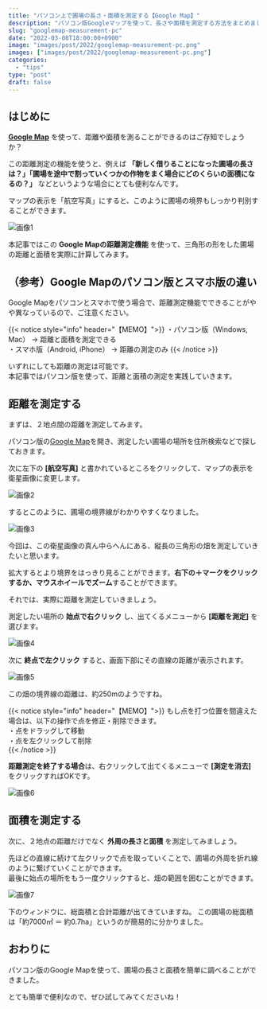```yaml
---
title: "パソコン上で圃場の長さ・面積を測定する【Google Map】"
description: "パソコン版Googleマップを使って、長さや面積を測定する方法をまとめました。"
slug: "googlemap-measurement-pc"
date: "2022-03-08T18:00:00+0900"
image: "images/post/2022/googlemap-measurement-pc.png"
images: ["images/post/2022/googlemap-measurement-pc.png"]
categories: 
  - "tips"
type: "post"
draft: false
---
```


## はじめに

**[Google Map](https://www.google.co.jp/maps?hl=ja)** を使って、距離や面積を測ることができるのはご存知でしょうか？

この距離測定の機能を使うと、例えば **「新しく借りることになった圃場の長さは？」「圃場を途中で割っていくつかの作物をまく場合にどのくらいの面積になるの？」** などというような場合にとても便利なんです。

マップの表示を「航空写真」にすると、このように圃場の境界もしっかり判別することができます。


![画像1](./01.png)



本記事ではこの **Google Mapの距離測定機能** を使って、三角形の形をした圃場の距離と面積を実際に計算してみます。



## （参考）Google Mapのパソコン版とスマホ版の違い

Google Mapをパソコンとスマホで使う場合で、距離測定機能でできることがやや異なっているので、ご注意ください。

{{< notice style="info" header="【MEMO】">}}
・パソコン版（Windows, Mac） → 距離と面積を測定できる</br>
・スマホ版（Android, iPhone） → 距離の測定のみ
{{< /notice >}}



いずれにしても距離の測定は可能です。  
本記事ではパソコン版を使って、距離と面積の測定を実践していきます。

## 距離を測定する

まずは、２地点間の距離を測定してみます。

パソコン版の[Google Map](https://www.google.co.jp/maps/?hl=ja)を開き、測定したい圃場の場所を住所検索などで探しておきます。

次に左下の **[航空写真]** と書かれているところをクリックして、マップの表示を衛星画像に変更します。

![画像2](./02.png)

するとこのように、圃場の境界線がわかりやすくなりました。

![画像3](./03.png)



今回は、この衛星画像の真ん中らへんにある、縦長の三角形の畑を測定していきたいと思います。

拡大するとより境界をはっきり見ることができます。**右下の＋マークをクリックするか、マウスホイールでズーム**することができます。

それでは、実際に距離を測定していきましょう。

測定したい場所の **始点で右クリック** し、出てくるメニューから **[距離を測定]** を選びます。


![画像4](./04.png)


次に **終点で左クリック** すると、画面下部にその直線の距離が表示されます。

![画像5](./05.png)


この畑の境界線の距離は、約250mのようですね。


{{< notice style="info" header="【MEMO】">}}
もし点を打つ位置を間違えた場合は、以下の操作で点を修正・削除できます。</br>
・点をドラッグして移動</br>
・点を左クリックして削除</br>
{{< /notice >}}


**距離測定を終了する場合**は、右クリックして出てくるメニューで **[測定を消去]** をクリックすればOKです。



![画像6](./06.png)



## 面積を測定する

次に、２地点の距離だけでなく **外周の長さと面積** を測定してみましょう。

先ほどの直線に続けて左クリックで点を取っていくことで、圃場の外周を折れ線のように繋げていくことができます。  
最後に始点の場所をもう一度クリックすると、畑の範囲を囲むことができます。

![画像7](./07.png)


下のウィンドウに、総面積と合計距離が出てきていますね。
この圃場の総面積は「約7000㎡ ＝ 約0.7ha」というのが簡易的に分かりました。

## おわりに

パソコン版のGoogle Mapを使って、圃場の長さと面積を簡単に調べることができました。

とても簡単で便利なので、ぜひ試してみてくださいね！